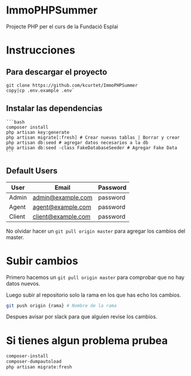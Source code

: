 ﻿# ImmoPHPSummer
Projecte PHP per el curs de la Fundació Esplai

# Instrucciones

## Para descargar el proyecto 

    git clone https://github.com/kcurtet/ImmoPHPSummer
    copy|cp .env.example .env`

## Instalar las dependencias

    ```bash
    composer install
    php artisan key:generate
    php artisan migrate[:fresh] # Crear nuevas tablas | Borrar y crear
    php artisan db:seed # agregar datos necesarios a la db
    php artisan db:seed -class FakeDatabaseSeeder # Agregar Fake Data
    ```

## Default Users

| User   | Email              | Password |
|--------|--------------------|----------|
| Admin  | admin@example.com  | password |
| Agent  | agent@example.com  | password |
| Client | client@example.com | password |



No olvidar hacer un `git pull origin master` para agregar los cambios del master.

# Subir cambios

Primero hacemos un `git pull origin master` para comprobar que no hay datos nuevos.

Luego subir al repositorio solo la rama en los que has echo los cambios.

```bash
git push origin {rama} # Nombre de la rama
```
Despues avisar por slack para que alguien revise los cambios.

# Si tienes algun problema prubea

```bash
composer-install
composer-dumpautoload
php artisan migrate:fresh
```
